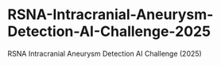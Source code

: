 # RSNA-Intracranial-Aneurysm-Detection-AI-Challenge-2025
RSNA Intracranial Aneurysm Detection AI Challenge (2025) 
